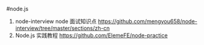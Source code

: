 #node.js
1. node-interview node 面试知识点
https://github.com/mengyou658/node-interview/tree/master/sections/zh-cn
1. Node.js 实践教程
https://github.com/ElemeFE/node-practice